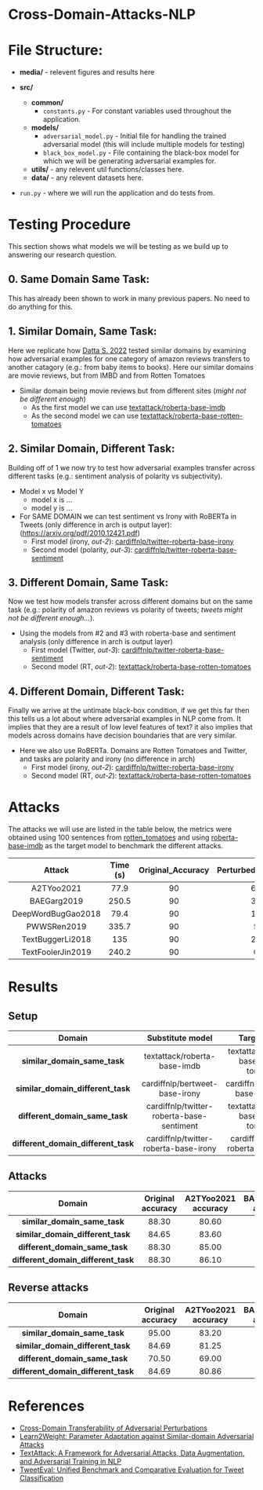 # Cross-Domain-Attacks-NLP

# File Structure:

* **media/** - relevent figures and results here
* **src/**
  * **common/**
    * `constants.py` - For constant variables used throughout the application.
  * **models/**
    * `adversarial_model.py` - Initial file for handling the trained adversarial model (this will include multiple models for testing)
    * `black_box_model.py` - File containing the black-box model for which we will be generating adversarial examples for.
  * **utils/** - any relevent util functions/classes here.
  * **data/** - any relevent datasets here.


* `run.py` - where we will run the application and do tests from.


# Testing Procedure
This section shows what models we will be testing as we build up to answering our research question.
## 0. Same Domain Same Task:
This has already been shown to work in many previous papers. No need to do anything for this.

## 1. Similar Domain, Same Task:
Here we replicate how [Datta S. 2022](https://arxiv.org/abs/2205.07315) tested similar domains by examining how adversarial examples for one category of amazon reviews transfers to another catagory (e.g.: from baby items to books). Here our similar domains are movie reviews, but from IMBD and from Rotten Tomatoes
* Similar domain being movie reviews but from different sites (*might not be different enough*)
  * As the first model we can use [textattack/roberta-base-imdb](https://huggingface.co/textattack/roberta-base-imdb)
  * As the second model we can use [textattack/roberta-base-rotten-tomatoes](https://huggingface.co/textattack/roberta-base-rotten-tomatoes)

## 2. Similar Domain, Different Task:
Building off of 1 we now try to test how adversarial examples transfer across different tasks (e.g.: sentiment analysis of polarity vs subjectivity).
* Model x vs Model Y
  * model x is ...
  * model y is ...
* For SAME DOMAIN we can test sentiment vs Irony with RoBERTa in Tweets (only difference in arch is output layer): (https://arxiv.org/pdf/2010.12421.pdf)
  * First model (irony, *out-2*): [cardiffnlp/twitter-roberta-base-irony](https://huggingface.co/cardiffnlp/twitter-roberta-base-irony)
  * Second model (polarity, *out-3*): [cardiffnlp/twitter-roberta-base-sentiment](https://huggingface.co/cardiffnlp/twitter-roberta-base-sentiment)

## 3. Different Domain, Same Task:
Now we test how models transfer across different domains but on the same task (e.g.: polarity of amazon reviews vs polarity of tweets; *tweets might not be different enough...*).
* Using the models from #2 and #3 with roberta-base and sentiment analysis (only difference in arch is output layer)
  * First model (Twitter, *out-3*): [cardiffnlp/twitter-roberta-base-sentiment](https://huggingface.co/cardiffnlp/twitter-roberta-base-sentiment)
  * Second model (RT, *out-2*): [textattack/roberta-base-rotten-tomatoes](https://huggingface.co/textattack/roberta-base-rotten-tomatoes)

## 4. Different Domain, Different Task:
Finally we arrive at the untimate black-box condition, if we get this far then this tells us a lot about where adversarial examples in NLP come from. It implies that they are a result of low level features of text? it also implies that models across domains have decision boundaries that are very similar.
* Here we also use RoBERTa. Domains are Rotten Tomatoes and Twitter, and tasks are polarity and irony (no difference in arch)
  * First model (irony, *out-2*): [cardiffnlp/twitter-roberta-base-irony](https://huggingface.co/cardiffnlp/twitter-roberta-base-irony)
  * Second model (RT, *out-2*): [textattack/roberta-base-rotten-tomatoes](https://huggingface.co/textattack/roberta-base-rotten-tomatoes)
  
# Attacks
The attacks we will use are listed in the table below, the metrics were obtained using 100 sentences from [rotten_tomatoes](https://huggingface.co/datasets/rotten_tomatoes) and using [roberta-base-imdb](https://huggingface.co/textattack/roberta-base-imdb) as the target model to benchmark the different attacks.

|     **Attack**     | **Time (s)** | **Original_Accuracy** | **Perturbed_accuracy** |
|:------------------:|:------------:|:---------------------:|:----------------------:|
|     A2TYoo2021     |     77.9     |           90          |           66           |
|     BAEGarg2019    |     250.5    |           90          |           34           |
| DeepWordBugGao2018 |     79.4     |           90          |           11           |
|     PWWSRen2019    |     335.7    |           90          |            5           |
|  TextBuggerLi2018  |      135     |           90          |           27           |
|  TextFoolerJin2019 |     240.2    |           90          |            0           |

# Results

## Setup

|              **Domain**             |            **Substitute model**           |             **Target model**            |
|:-----------------------------------:|:-----------------------------------------:|:---------------------------------------:|
|     **similar_domain_same_task**    |        textattack/roberta-base-imdb       | textattack/roberta-base-rotten-tomatoes |
|  **similar_domain_different_task**  |       cardiffnlp/bertweet-base-irony      |    cardiffnlp/bertweet-base-offensive   |
|    **different_domain_same_task**   | cardiffnlp/twitter-roberta-base-sentiment | textattack/roberta-base-rotten-tomatoes |
| **different_domain_different_task** |   cardiffnlp/twitter-roberta-base-irony   |  cardiffnlp/twitter-roberta-base-irony  |

## Attacks

|              **Domain**             | **Original accuracy** | **A2TYoo2021 accuracy** | **BAEGarg2019 accuracy** | **DeepWordBugGao2018 accuracy** | **PWWSRen2019 accuracy** | **TextBuggerLi2018 accuracy** | **TextFoolerJin2019 accuracy** |
|:-----------------------------------:|:---------------------:|:-----------------------:|:------------------------:|:-------------------------------:|:------------------------:|:-----------------------------:|:------------------------------:|
|     **similar_domain_same_task**    |         88.30         |          80.60          |           62.20          |              61.10              |           69.40          |             70.70             |              67.10             |
|  **similar_domain_different_task**  |         84.65         |          83.60          |           81.62          |              81.39              |           80.81          |             83.02             |              82.09             |
|    **different_domain_same_task**   |         88.30         |          85.00          |           72.90          |              77.40              |           76.60          |             81.00             |              79.70             |
| **different_domain_different_task** |         88.30         |          86.10          |           82.20          |              80.70              |           82.90          |             84.80             |              82.20             |

## Reverse attacks

|              **Domain**             | **Original accuracy** | **A2TYoo2021 accuracy** | **BAEGarg2019 accuracy** | **DeepWordBugGao2018 accuracy** | **PWWSRen2019 accuracy** | **TextBuggerLi2018 accuracy** | **TextFoolerJin2019 accuracy** |
|:-----------------------------------:|:---------------------:|:-----------------------:|:------------------------:|:-------------------------------:|:------------------------:|:-----------------------------:|:------------------------------:|
|     **similar_domain_same_task**    |         95.00         |          83.20          |           81.30          |              81.90              |           94.80          |             86.80             |              88.30             |
|  **similar_domain_different_task**  |         84.69         |          81.25          |           82.01          |              83.41              |           82.65          |             83.80             |              80.61             |
|    **different_domain_same_task**   |         70.50         |          69.00          |           60.70          |              61.50              |           61.00          |             64.70             |              64.30             |
| **different_domain_different_task** |         84.69         |          80.86          |           80.86          |              78.31              |           81.25          |             83.03             |              79.71             |

# References
- [Cross-Domain Transferability of Adversarial Perturbations](https://arxiv.org/abs/1905.11736)
- [Learn2Weight: Parameter Adaptation against Similar-domain Adversarial Attacks](https://arxiv.org/abs/2205.07315)
- [TextAttack: A Framework for Adversarial Attacks, Data Augmentation, and Adversarial Training in NLP](https://arxiv.org/abs/2005.05909)
- [TweetEval: Unified Benchmark and Comparative Evaluation for Tweet Classification](https://arxiv.org/abs/2010.12421)
